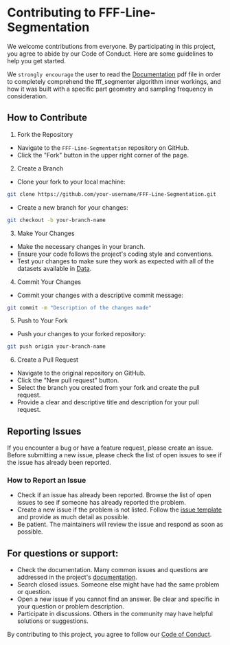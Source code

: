 # Contributing to FFF-Line-Segmentation

We welcome contributions from everyone. By participating in this project, you agree to abide by our Code of Conduct. Here are some guidelines to help you get started.

We `strongly encourage` the user to read the [Documentation](Documentation.pdf) pdf file in order to completely comprehend the fff_segmenter algorithm inner workings, and how it was built with a specific part geometry and sampling frequency in consideration.

## How to Contribute

1. Fork the Repository
- Navigate to the `FFF-Line-Segmentation` repository on GitHub.
- Click the "Fork" button in the upper right corner of the page.


2. Create a Branch
- Clone your fork to your local machine:
```sh
git clone https://github.com/your-username/FFF-Line-Segmentation.git
```

- Create a new branch for your changes:
```sh
git checkout -b your-branch-name
```

3. Make Your Changes
- Make the necessary changes in your branch.
- Ensure your code follows the project's coding style and conventions.
- Test your changes to make sure they work as expected with all of the datasets available in [Data](/data/).

4. Commit Your Changes
- Commit your changes with a descriptive commit message:

```sh
git commit -m "Description of the changes made"
```

5. Push to Your Fork
- Push your changes to your forked repository:
```sh
git push origin your-branch-name
```

6. Create a Pull Request
- Navigate to the original repository on GitHub.
- Click the "New pull request" button.
- Select the branch you created from your fork and create the pull request.
- Provide a clear and descriptive title and description for your pull request.

## Reporting Issues

If you encounter a bug or have a feature request, please create an issue. Before submitting a new issue, please check the list of open issues to see if the issue has already been reported.

### How to Report an Issue

- Check if an issue has already been reported. Browse the list of open issues to see if someone has already reported the problem.
- Create a new issue if the problem is not listed. Follow the [issue template](.github/ISSUE_TEMPLATE) and provide as much detail as possible.
- Be patient. The maintainers will review the issue and respond as soon as possible.

## For questions or support:

- Check the documentation. Many common issues and questions are addressed in the project's [documentation](/Documentation.pdf).
- Search closed issues. Someone else might have had the same problem or question.
- Open a new issue if you cannot find an answer. Be clear and specific in your question or problem description.
- Participate in discussions. Others in the community may have helpful solutions or suggestions.

By contributing to this project, you agree to follow our [Code of Conduct](.github/CODE_OF_CONDUCT.md).